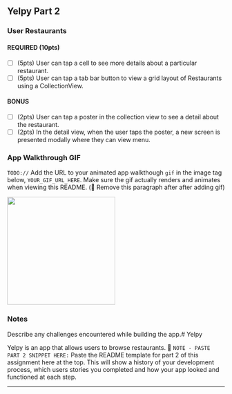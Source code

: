 ## Yelpy Part 2

### User Restaurants

#### REQUIRED (10pts)
- [ ] (5pts) User can tap a cell to see more details about a particular restaurant.
- [ ] (5pts) User can tap a tab bar button to view a grid layout of Restaurants using a CollectionView.

#### BONUS
- [ ] (2pts) User can tap a poster in the collection view to see a detail about the restaurant.
- [ ] (2pts) In the detail view, when the user taps the poster, a new screen is presented modally where they can view menu.

### App Walkthrough GIF
`TODO://` Add the URL to your animated app walkthough `gif` in the image tag below, `YOUR_GIF_URL_HERE`. Make sure the gif actually renders and animates when viewing this README. (🚫 Remove this paragraph after after adding gif)

<img src="http://g.recordit.co/diO0T64Sf6.gif" width=250><br>

### Notes
Describe any challenges encountered while building the app.# Yelpy

Yelpy is an app that allows users to browse restaurants.
📝 `NOTE - PASTE PART 2 SNIPPET HERE:` Paste the README template for part 2 of this assignment here at the top. This will show a history of your development process, which users stories you completed and how your app looked and functioned at each step.

---


